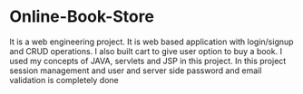# Online-Book-Store
It is a web engineering project. It is web based application with
login/signup and CRUD operations. I also built cart to give user option to buy a book. I used my concepts of JAVA, servlets and JSP
in this project. In this project session management and user and
server side password and email validation is completely done
